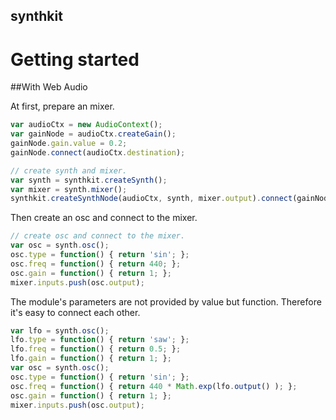 synthkit
--
# Getting started

##With Web Audio

At first, prepare an mixer.

```javascript
var audioCtx = new AudioContext();
var gainNode = audioCtx.createGain();
gainNode.gain.value = 0.2;
gainNode.connect(audioCtx.destination);

// create synth and mixer.
var synth = synthkit.createSynth();
var mixer = synth.mixer();
synthkit.createSynthNode(audioCtx, synth, mixer.output).connect(gainNode);
```

Then create an osc and connect to the mixer.

```javascript
// create osc and connect to the mixer.
var osc = synth.osc();
osc.type = function() { return 'sin'; };
osc.freq = function() { return 440; };
osc.gain = function() { return 1; };
mixer.inputs.push(osc.output);
```

The module's parameters are not provided by value but function.
Therefore it's easy to connect each other.

```javascript
var lfo = synth.osc();
lfo.type = function() { return 'saw'; };
lfo.freq = function() { return 0.5; };
lfo.gain = function() { return 1; };
var osc = synth.osc();
osc.type = function() { return 'sin'; };
osc.freq = function() { return 440 * Math.exp(lfo.output() ); };
osc.gain = function() { return 1; };
mixer.inputs.push(osc.output);
```
